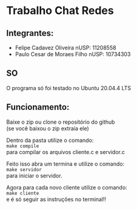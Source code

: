 # Trabalho Chat Redes
## Integrantes:
- Felipe Cadavez Oliveira nUSP: 11208558
- Paulo Cesar de Moraes Filho nUSP: 10734303

## SO
O programa só foi testado no Ubuntu 20.04.4 LTS    


## Funcionamento:
Baixe o zip ou clone o repositório do github  
(se você baixou o zip extraia ele)
     
Dentro da pasta utilize o comando:  
```make compile```   
para compilar os arquivos cliente.c e servidor.c   
      
Feito isso abra um termina e utilize o comando:   
```make servidor```   
para iniciar o servidor.   
      
Agora para cada novo cliente utilize o comando:   
```make cliente```    
e é só seguir as instruções no terminal!!   


